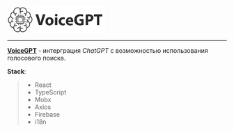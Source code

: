 <img src="./public/logo.png" alt="voicegpt" width="225"/>

----

**[VoiceGPT](https://voice-gpt-sigma.vercel.app/)** - интерграция *ChatGPT* с возможностью использования голосового поиска.

**Stack**:
> + React
> + TypeScript
> + Mobx
> + Axios
> + Firebase
> + i18n